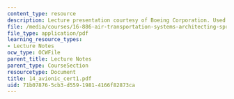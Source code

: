 ```yaml
---
content_type: resource
description: Lecture presentation courtesy of Boeing Corporation. Used with permission.
file: /media/courses/16-886-air-transportation-systems-architecting-spring-2004/71b078765cb3d55919814166f82873ca_14_avionic_cert1.pdf
file_type: application/pdf
learning_resource_types:
- Lecture Notes
ocw_type: OCWFile
parent_title: Lecture Notes
parent_type: CourseSection
resourcetype: Document
title: 14_avionic_cert1.pdf
uid: 71b07876-5cb3-d559-1981-4166f82873ca
---
```

